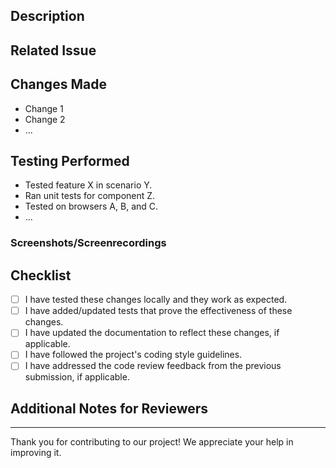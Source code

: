 ## Description

<!--- Describe the changes introduced by this pull request. -->
<!--- Explain what problem it solves or what feature/fix it adds. -->

## Related Issue

<!--- If this pull request is related to a specific issue, reference it here using #issue_number. -->
<!--- For example, "Fixes #123" or "Addresses #456". -->

## Changes Made

<!--- Provide a summary of the changes made in this pull request. -->
<!--- Include any relevant technical details or architecture changes. -->

-   Change 1
-   Change 2
-   ...

## Testing Performed

<!--- Describe the testing that you have performed to validate these changes. -->
<!--- Include information about test cases, testing environments, and results. -->

-   Tested feature X in scenario Y.
-   Ran unit tests for component Z.
-   Tested on browsers A, B, and C.
-   ...

### Screenshots/Screenrecordings

<!-- Add Screenshots/Screenrecordings, if applicable, to help explain this pull request. -->

## Checklist

<!--- Please check the boxes that apply to this pull request. -->
<!--- You can add or remove items as needed. -->

-   [ ] I have tested these changes locally and they work as expected.
-   [ ] I have added/updated tests that prove the effectiveness of these changes.
-   [ ] I have updated the documentation to reflect these changes, if applicable.
-   [ ] I have followed the project's coding style guidelines.
-   [ ] I have addressed the code review feedback from the previous submission, if applicable.

## Additional Notes for Reviewers

<!--- Provide any additional context or notes for the reviewers. -->
<!--- This might include details about design decisions, potential concerns, or anything else relevant. -->

---

Thank you for contributing to our project! We appreciate your help in improving it.
